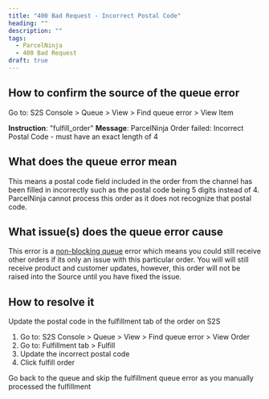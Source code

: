 ```yaml
---
title: "400 Bad Request - Incorrect Postal Code"
heading: ""
description: ""
tags:
  - ParcelNinja
  - 400 Bad Request
draft: true
---
```


## How to confirm the source of the queue error

Go to: S2S Console > Queue > View > Find queue error > View Item

**Instruction**: "fulfill_order" 
**Message**: ParcelNinja Order failed: Incorrect Postal Code - must have an exact length of 4

## What does the queue error mean

This means a postal code field included in the order from the channel has been filled in incorrectly such as the postal code being 5 digits instead of 4. ParcelNinja cannot process this order as it does not recognize that postal code.

## What issue(s) does the queue error cause

This error is a [non-blocking queue](/documentation/key-concepts/queue/) error which means you could still receive other orders if its only an issue with this particular order. You will will still receive product and customer updates, however, this order will not be raised into the Source until you have fixed the issue.

## How to resolve it

Update the postal code in the fulfillment tab of the order on S2S

1. Go to: S2S Console > Queue > View > Find queue error > View Order
2. Go to: Fulfillment tab > Fulfill 
3. Update the incorrect postal code 
4. Click fulfill order

Go back to the queue and skip the fulfillment queue error as you manually processed the fulfillment